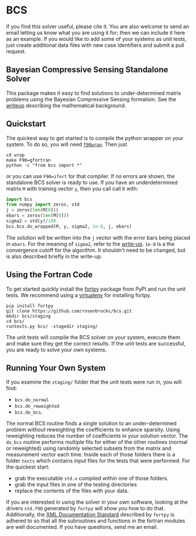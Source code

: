 BCS
======

If you find this solver useful, please cite it. You are also welcome to send an email letting us know what you are using it for; then we can include it here as an example. If you would like to add some of your systems as unit tests, just create additional data files with new case identifiers and submit a pull request.

Bayesian Compressive Sensing Standalone Solver
------

This package makes it easy to find solutions to under-determined matrix problems using the Bayesian Compressive Sensing formalism. See the [writeup](https://github.com/rosenbrockc/bcs/blob/master/docs/writeup.pdf) describing the mathematical background.

Quickstart
------

The quickest way to get started is to compile the python wrapper on your system. To do so, you will need [`f90wrap`](https://github.com/jameskermode/f90wrap). Then just

```
cd wrap
make F90=gfortran
python -c "from bcs import *"
```

or you can use `F90=ifort` for that compiler. If no errors are shown, the standalone BCS solver is ready to use. If you have an underdetermined matrix `M` with training vector `y`, then you call call it with:

```python
import bcs
from numpy import zeros, std
j = zeros(len(M[0]))
ebars = zeros(len(M[0]))
sigma2 = std(y)/100.
bcs.bcs.do_wrapped(M, y, sigma2, 1e-8, j, ebars)
```

The solution will be written into the `j` vector with the error bars being placed in `ebars`. For the meaning of `sigma2`, refer to the [write-up](https://github.com/rosenbrockc/bcs/blob/master/docs/writeup.pdf). `1e-8` is a the convergence cutoff for the algorithm. It shouldn't need to be changed, but is also described briefly in the write-up.

Using the Fortran Code
------

To get started quickly install the [fortpy](https://github.com/rosenbrockc/fortpy) package from PyPI and run the unit tests. We recommend using a [virtualenv](https://pypi.python.org/pypi/virtualenv/12.0.5) for installing fortpy.

```
pip install fortpy
git clone https://github.com/rosenbrockc/bcs.git
mkdir bcs/staging
cd bcs/
runtests.py bcs/ -stagedir staging/
```

The unit tests will compile the BCS solver on your system, execute them and make sure they get the correct results. If the unit tests are successful, you are ready to solve your own systems.

Running Your Own System
------

If you examine the `staging/` folder that the unit tests were run in, you will find:

- `bcs.do_normal`
- `bcs.do_reweighted`
- `bcs.do_bcs`.

The normal BCS routine finds a single solution to an under-determined problem *without* reweighting the coefficients to enhance sparsity. Using reweighting reduces the number of coefficients in your solution vector. The `do_bcs` routine performs multiple fits for either of the other routines (normal or reweighted) using randomly selected subsets from the matrix and measurement vector each time. Inside each of those folders there is a folder `tests` which contains input files for the tests that were performed. For the quickest start:

- grab the executable `std.x` compiled within one of those folders.
- grab the input files in one of the testing directories
- replace the contents of the files with your data.

If you are interested in using the solver in your own software, looking at the drivers `std.f90` generated by `fortpy` will show you how to do that. Additionally, the [XML Documentation Standard](https://github.com/rosenbrockc/fortpy/wiki/XML-Documentation-Standard) described by `fortpy` is adhered to so that all the subroutines and functions in the fortran modules are well documented. If you have questions, send me an email.